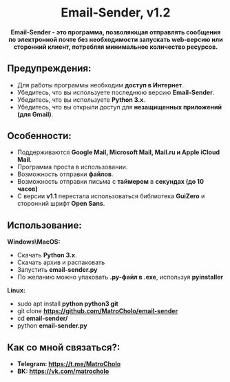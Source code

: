 <h1 align="center">Email-Sender, v1.2</h1>
<h4 align="center">Email-Sender - это программа, позволяющая отправлять сообщения по электронной почте без необходимости запускать web-версию или сторонний клиент, потребляя минимальное количество ресурсов.</h4>

## Предупреждения:
- Для работы программы необходим **доступ в Интернет**.
- Убедитесь, что вы используете последнюю версию **Email-Sender**.
- Убедитесь, что вы используете **Python 3.x**.
- Убедитесь, что вы открыли доступ для **незащищенных приложений (для Gmail)**.

## Особенности:
- Поддерживаются **Google Mail, Microsoft Mail, Mail.ru и Apple iCloud Mail**.
- Программа проста в использовании.
- Возможность отправки **файлов**.
- Возможность отправки письма с **таймером** в **секундах (до 10 часов)**
- С версии **v1.1** перестала использоваться библиотека **GuiZero** и сторонний шрифт **Open Sans**.
## Использование:

**Windows\MacOS:**
- Скачать **Python 3.x**.
- Скачать архив и распаковать
- Запустить **email-sender.py**
- По желанию можно упаковать **.py-файл в .exe**, используя **pyinstaller**

**Linux:**
- sudo apt install **python python3 git**
- git clone **https://github.com/MatroCholo/email-sender**
- cd **email-sender/**
- python **email-sender.py**
## Как со мной связаться?:
- **Telegram: https://t.me/MatroCholo**
- **ВК: https://vk.com/matrocholo**
